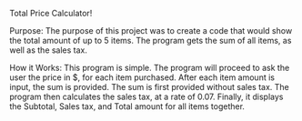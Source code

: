 Total Price Calculator!

Purpose: The purpose of this project was to create a code that would show the total amount of up to 5 items. The program gets the sum of all items, as well as the sales tax. 

How it Works: This program is simple. The program will proceed to ask the user the price in $, for each item purchased. After each item amount is input, the sum is provided. The sum is first provided without sales tax. The program then calculates the sales tax, at a rate of 0.07. Finally, it displays the Subtotal, Sales tax, and Total amount for all items together.
